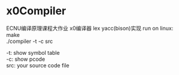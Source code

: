 # x0Compiler
ECNU编译原理课程大作业  x0编译器  lex yacc(bison)实现
run on linux:  
make  
./compiler -t -c src


-t: 	show symbol table  
-c: 	show pcode  
src: 	your source code file  
